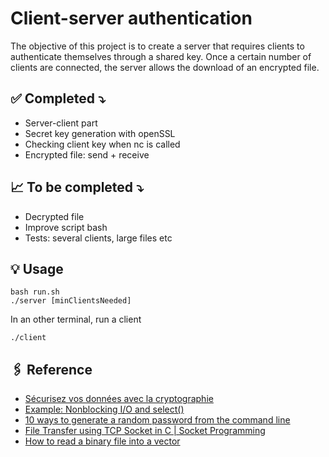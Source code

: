# Client-server authentication

The objective of this project is to create a server that requires clients to authenticate themselves through a shared key. Once a certain number of clients are connected, the server allows the download of an encrypted file.

## ✅ Completed ⤵️
- Server-client part
- Secret key generation with openSSL
- Checking client key when nc is called
- Encrypted file: send + receive

## 📈 To be completed ⤵️
- Decrypted file
- Improve script bash
- Tests: several clients, large files etc

<!-- ## 🔎 Server-client ⤵️ -->
<!-- ## 🔎 Client authentication ⤵️ -->
<!-- ## 🔎 Download encrypted file ⤵️ -->

## 💡 Usage

```
bash run.sh
./server [minClientsNeeded]
```

In an other terminal, run a client

```
./client
```


## 🖇 Reference
- [Sécurisez vos données avec la cryptographie](https://openclassrooms.com/fr/courses/1757741-securisez-vos-donnees-avec-la-cryptographie/6031691-decouvrez-la-cryptographie-moderne)
- [Example: Nonblocking I/O and select()](https://www.ibm.com/docs/en/i/7.1?topic=designs-example-nonblocking-io-select)
- [10 ways to generate a random password from the command line](https://www.howtogeek.com/howto/30184/10-ways-to-generate-a-random-password-from-the-command-line)
- [File Transfer using TCP Socket in C | Socket Programming](https://www.youtube.com/watch?v=7d7_G81uews&ab_channel=IdiotDeveloper)
- [How to read a binary file into a vector](https://stackoverflow.com/questions/34304570/how-to-resolve-the-evp-decryptfinal-ex-bad-decrypt-during-file-decryption/43847627)
